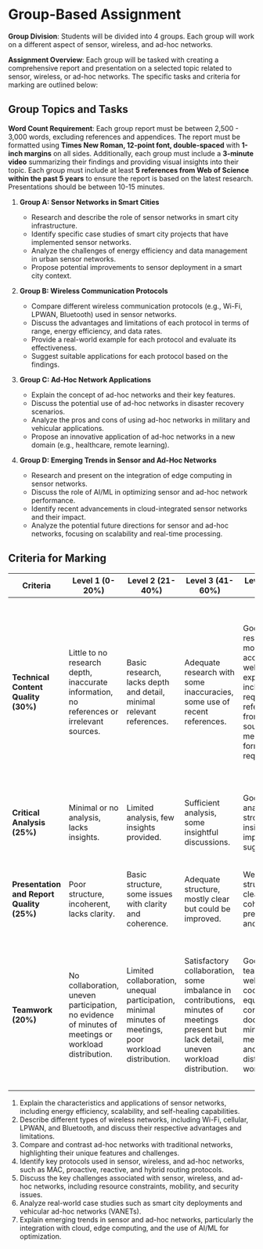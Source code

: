 # Group-Based Assignment
**Group Division**: Students will be divided into 4 groups. Each group will work on a different aspect of sensor, wireless, and ad-hoc networks. 

**Assignment Overview**: Each group will be tasked with creating a comprehensive report and presentation on a selected topic related to sensor, wireless, or ad-hoc networks. The specific tasks and criteria for marking are outlined below:

## Group Topics and Tasks

**Word Count Requirement**: Each group report must be between 2,500 - 3,000 words, excluding references and appendices. The report must be formatted using **Times New Roman, 12-point font, double-spaced** with **1-inch margins** on all sides. Additionally, each group must include a **3-minute video** summarizing their findings and providing visual insights into their topic. Each group must include at least **5 references from Web of Science within the past 5 years** to ensure the report is based on the latest research. Presentations should be between 10-15 minutes.
1. **Group A: Sensor Networks in Smart Cities**
   - Research and describe the role of sensor networks in smart city infrastructure.
   - Identify specific case studies of smart city projects that have implemented sensor networks.
   - Analyze the challenges of energy efficiency and data management in urban sensor networks.
   - Propose potential improvements to sensor deployment in a smart city context.

2. **Group B: Wireless Communication Protocols**
   - Compare different wireless communication protocols (e.g., Wi-Fi, LPWAN, Bluetooth) used in sensor networks.
   - Discuss the advantages and limitations of each protocol in terms of range, energy efficiency, and data rates.
   - Provide a real-world example for each protocol and evaluate its effectiveness.
   - Suggest suitable applications for each protocol based on the findings.

3. **Group C: Ad-Hoc Network Applications**
   - Explain the concept of ad-hoc networks and their key features.
   - Discuss the potential use of ad-hoc networks in disaster recovery scenarios.
   - Analyze the pros and cons of using ad-hoc networks in military and vehicular applications.
   - Propose an innovative application of ad-hoc networks in a new domain (e.g., healthcare, remote learning).

4. **Group D: Emerging Trends in Sensor and Ad-Hoc Networks**
   - Research and present on the integration of edge computing in sensor networks.
   - Discuss the role of AI/ML in optimizing sensor and ad-hoc network performance.
   - Identify recent advancements in cloud-integrated sensor networks and their impact.
   - Analyze the potential future directions for sensor and ad-hoc networks, focusing on scalability and real-time processing.

## Criteria for Marking

| Criteria                         | Level 1 (0-20%)                    | Level 2 (21-40%)                   | Level 3 (41-60%)                   | Level 4 (61-80%)                   | Level 5 (81-100%)                   |
|----------------------------------|------------------------------------|------------------------------------|------------------------------------|------------------------------------|------------------------------------|
| **Technical Content Quality (30%)** | Little to no research depth, inaccurate information, no references or irrelevant sources. | Basic research, lacks depth and detail, minimal relevant references. | Adequate research with some inaccuracies, some use of recent references. | Good research, mostly accurate, well-explained, includes required references from credible sources and meets formatting requirements. | Extensive research, highly accurate, comprehensive analysis, includes at least 5 recent Web of Science references, meets formatting standards, and includes a well-produced 3-minute summary video. |
| **Critical Analysis (25%)**        | Minimal or no analysis, lacks insights. | Limited analysis, few insights provided. | Sufficient analysis, some insightful discussions. | Good analysis, strong insights, and improvement suggestions. | Excellent critical analysis, innovative ideas, and insightful solutions. |
| **Presentation and Report Quality (25%)** | Poor structure, incoherent, lacks clarity. | Basic structure, some issues with clarity and coherence. | Adequate structure, mostly clear but could be improved. | Well-structured, clear and coherent presentation and report. | Exceptionally clear, well-structured, and professionally presented with effective diagrams and examples. |
| **Teamwork (20%)**                 | No collaboration, uneven participation, no evidence of minutes of meetings or workload distribution. | Limited collaboration, unequal participation, minimal minutes of meetings, poor workload distribution. | Satisfactory collaboration, some imbalance in contributions, minutes of meetings present but lack detail, uneven workload distribution. | Good teamwork, well-coordinated, equal contributions, documented minutes of meetings, and well-distributed workload. | Exceptional teamwork, well-coordinated, balanced, and effective group effort, with well-documented minutes of meetings and evidence of well-distributed workload. |
1. Explain the characteristics and applications of sensor networks, including energy efficiency, scalability, and self-healing capabilities.
2. Describe different types of wireless networks, including Wi-Fi, cellular, LPWAN, and Bluetooth, and discuss their respective advantages and limitations.
3. Compare and contrast ad-hoc networks with traditional networks, highlighting their unique features and challenges.
4. Identify key protocols used in sensor, wireless, and ad-hoc networks, such as MAC, proactive, reactive, and hybrid routing protocols.
5. Discuss the key challenges associated with sensor, wireless, and ad-hoc networks, including resource constraints, mobility, and security issues.
6. Analyze real-world case studies such as smart city deployments and vehicular ad-hoc networks (VANETs).
7. Explain emerging trends in sensor and ad-hoc networks, particularly the integration with cloud, edge computing, and the use of AI/ML for optimization.


